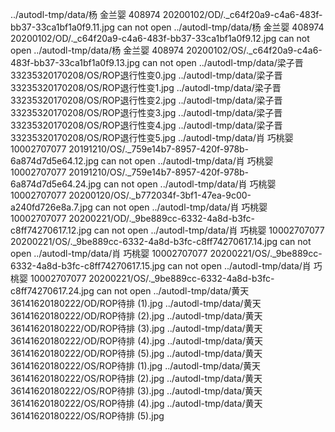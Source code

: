 ../autodl-tmp/data/杨 金兰婴 408974 20200102/OD/._c64f20a9-c4a6-483f-bb37-33ca1bf1a0f9.11.jpg can not open
../autodl-tmp/data/杨 金兰婴 408974 20200102/OD/._c64f20a9-c4a6-483f-bb37-33ca1bf1a0f9.12.jpg can not open
../autodl-tmp/data/杨 金兰婴 408974 20200102/OS/._c64f20a9-c4a6-483f-bb37-33ca1bf1a0f9.13.jpg can not open
../autodl-tmp/data/梁子晋33235320170208/OS/ROP退行性变0.jpg
../autodl-tmp/data/梁子晋33235320170208/OS/ROP退行性变1.jpg
../autodl-tmp/data/梁子晋33235320170208/OS/ROP退行性变2.jpg
../autodl-tmp/data/梁子晋33235320170208/OS/ROP退行性变3.jpg
../autodl-tmp/data/梁子晋33235320170208/OS/ROP退行性变4.jpg
../autodl-tmp/data/梁子晋33235320170208/OS/ROP退行性变5.jpg
../autodl-tmp/data/肖 巧桃婴 10002707077 20191210/OS/._759e14b7-8957-420f-978b-6a874d7d5e64.12.jpg can not open
../autodl-tmp/data/肖 巧桃婴 10002707077 20191210/OS/._759e14b7-8957-420f-978b-6a874d7d5e64.24.jpg can not open
../autodl-tmp/data/肖 巧桃婴 10002707077 20200120/OS/._b772034f-3bf1-47ea-9c00-a240fd726e8a.7.jpg can not open
../autodl-tmp/data/肖 巧桃婴 10002707077 20200221/OD/._9be889cc-6332-4a8d-b3fc-c8ff74270617.12.jpg can not open
../autodl-tmp/data/肖 巧桃婴 10002707077 20200221/OS/._9be889cc-6332-4a8d-b3fc-c8ff74270617.14.jpg can not open
../autodl-tmp/data/肖 巧桃婴 10002707077 20200221/OS/._9be889cc-6332-4a8d-b3fc-c8ff74270617.15.jpg can not open
../autodl-tmp/data/肖 巧桃婴 10002707077 20200221/OS/._9be889cc-6332-4a8d-b3fc-c8ff74270617.24.jpg can not open
../autodl-tmp/data/黄天36141620180222/OD/ROP待排 (1).jpg
../autodl-tmp/data/黄天36141620180222/OD/ROP待排 (2).jpg
../autodl-tmp/data/黄天36141620180222/OD/ROP待排 (3).jpg
../autodl-tmp/data/黄天36141620180222/OD/ROP待排 (4).jpg
../autodl-tmp/data/黄天36141620180222/OD/ROP待排 (5).jpg
../autodl-tmp/data/黄天36141620180222/OS/ROP待排 (1).jpg
../autodl-tmp/data/黄天36141620180222/OS/ROP待排 (2).jpg
../autodl-tmp/data/黄天36141620180222/OS/ROP待排 (3).jpg
../autodl-tmp/data/黄天36141620180222/OS/ROP待排 (4).jpg
../autodl-tmp/data/黄天36141620180222/OS/ROP待排 (5).jpg